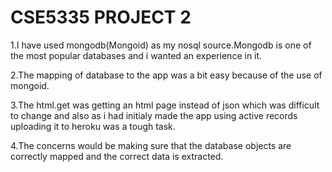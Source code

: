 # CSE5335 PROJECT 2

1.I have used mongodb(Mongoid) as my nosql source.Mongodb is one of the most popular databases and i wanted an experience in it.

2.The mapping of database to the app was a bit easy because of the use of mongoid.

3.The html.get was getting an html page instead of json which was difficult to change and also as i had initialy made the app using active records uploading it to heroku was a tough task.

4.The concerns would be making sure that the database objects are correctly mapped and the correct data is extracted.
